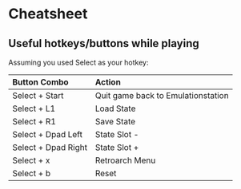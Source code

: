 # Cheatsheet

## Useful hotkeys/buttons while playing

Assuming you used Select as your hotkey:

| Button Combo | Action |
|:--|:--|
| Select + Start | Quit game back to Emulationstation |
| Select + L1 | Load State |
| Select + R1 | Save State |
| Select + Dpad Left | State Slot - |
| Select + Dpad Right | State Slot + |
| Select + x | Retroarch Menu |
| Select + b | Reset |

